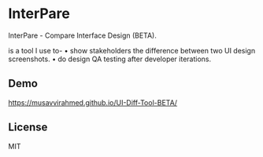 # InterPare

InterPare - Compare Interface Design (BETA).

 is a tool I use to-
• show stakeholders the difference between two UI design screenshots.
• do design QA testing after developer iterations.

## Demo

https://musavvirahmed.github.io/UI-Diff-Tool-BETA/

## License

MIT